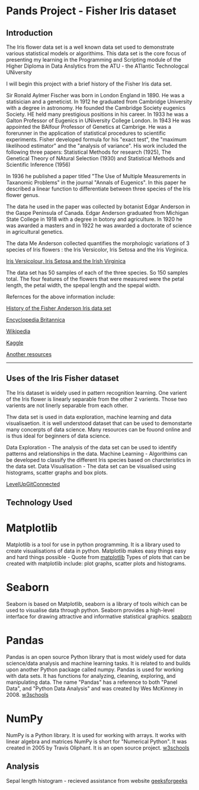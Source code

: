 # Pands Project - Fisher Iris dataset #

## Introduction ##

The Iris flower data set is a well known data set used to demonstrate various statistical models or algorithims. This data set is the core focus of presenting my learning in the Programming and Scripting module of the Higher Diploma in Data Anslytics from the ATU - the ATlantic Technologcal UNiversity

I will begin this project with a brief history of the Fisher Iris data set.

Sir Ronald Aylmer Fischer was born in London England in 1890. He was a statisician and a geneticist. In 1912 he graduated from Cambridge University with a degree in astronomy. He founded the  Cambridge Society eugenics Society. HE held many prestigious positions in his career. In 1933 he was a Galton Professor of Eugenics in UNiversity College London. In 1943 He was appointed the BAlfour Professor of Genetics at Cambrige. He was a forerunner in the application of statistical procedures to scientific experiments. Fisher developed formula for his "exact test", the "maximum likelihood estimator" and the "analysis of variance".
His work included the following three papers: Statistical Methods for research (1925), The Genetical Theory of NAtural Selection (1930) and Statistical Methods and Scientific Inference (1956)

In 1936 he published a paper titled "The Use of Multiple Measurements in Taxanomic Problems" in the journal "Annals of Eugenics". In this paper he described a linear function to differentiate between three species of the Iris flower genus.

The data he used in the paper was collected by botanist Edgar Anderson in the Gaspe Peninsula of Canada. Edgar Anderson graduated from Michigan State College in 1918 with a degree in botony and agriculture. In 1920 he was awarded a masters and in 1922 he was awarded a doctorate of science in agricultural genetics.

The data Me Anderson collected quantifies the morphologic variations of 3 species of Iris flowers : the Iris Versicolor, Iris Setosa and the Iris Virginica.

[Iris Versicolour, Iris Setosa and the Irish Virginica](https://www.google.com/imgres?imgurl=https%3A%2F%2Fs3.amazonaws.com%2Fassets.datacamp.com%2Fblog_assets%2FMachine%2BLearning%2BR%2Firis-machinelearning.png&tbnid=P-PGjABuYKeYpM&vet=12ahUKEwjGwrvMpOz9AhVEFMAKHa9qCdgQMygAegUIARCUAQ..i&imgrefurl=http%3A%2F%2Fwww.lac.inpe.br%2F~rafael.santos%2FDocs%2FCAP394%2FWholeStory-Iris.html&docid=DWcNzEt0Tz4F4M&w=1275&h=477&q=3%20species%20of%20irish%20flowers%20in%20the%20data%20set&ved=2ahUKEwjGwrvMpOz9AhVEFMAKHa9qCdgQMygAegUIARCUAQ)

The data set has 50 samples of each of the three species. So 150 samples total. The four features of the flowers that were measured were the petal length, the petal width, the spepal length and the spepal width. 

Refernces for the above information include:

[History of the Fisher Anderson Iris data set](https://kaggle.com/datasets/arshid/iris-flower-dataset)

[Encyclopedia Britannica](https://www.britannica.com/biography/Ronald-Aylmer-Fisher)

[Wikipedia](https://en.wikipedia.org/wiki/Edgar_Anderson)

[Kaggle](https://www.kaggle.com/datasets/uciml/iris)

[Another resources](https://towardsdatascience.com/the-iris-dataset-a-little-bit-of-history-and-biology-fb4812f5a7b5)



---

## Uses of the Iris Fisher dataset ##

The Iris dataset is widely used in pattern recognition learning. One varient of the Iris flower is linearly separable from the other 2 varients. Those two varients are not linerly separable from each other.

Thw data set is used in data exploration, machine learning and data visualisaetion. it is well understood dataset that can be used to demonstarte many concerpts of data science. Many resources can be fouond online and is thus ideal for beginners of data science.

Data Exploration - The analysis of the data set can be used to identify patterns and relationships in the data.
Machine Learning - Algorithims can be developed to classify the different Iris species based on charcteristics in the data set.
Data Visualisation - The data set can be visualised using histograms, scatter graphs and box plots.

[LevelUpGitConnected](https://levelup.gitconnected.com/unveiling-the-mysteries-of-the-iris-dataset-a-comprehensive-analysis-and-machine-learning-f5c4f9dbcd6d)

## Technology Used ##

# Matplotlib #

Matplotlib is a tool for use in python programming. It is a library used to create visualisations of data in python.
Matplotlib makes easy things easy and hard things possible - Quote from [matplotlib](https://matplotlib.org/)
Types of plots that can be created with matplotlib include: plot graphs, scatter plots and histograms.

# Seaborn #

Seaborn is based on Matplotlib, seaborn is a library of tools wihich can be used to visualise data through python.
Seaborn provides a high-level interface for drawing attractive and informative statistical graphics. [seaborn](https://seaborn.pydata.org/#:~:text=Seaborn%20is%20a%20Python%20data,attractive%20and%20informative%20statistical%20graphics.)

# Pandas #

Pandas is an open source Python library that is most widely used for data science/data analysis and machine learning tasks. It is related to and builds upon another Python package called numpy. 
Pandas is used for working with data sets.
It has functions for analyzing, cleaning, exploring, and manipulating data.
The name "Pandas" has a reference to both "Panel Data", and "Python Data Analysis" and was created by Wes McKinney in 2008. 
[w3schools](https://www.w3schools.com/python/pandas/pandas_intro.asp#:~:text=What%20is%20Pandas%3F,by%20Wes%20McKinney%20in%202008.)

# NumPy #

NumPy is a Python library. It is used for working with arrays. It works with linear algebra and matrices
NumPy is short for "Numerical Python". It was created in 2005 by Travis Oliphant. It is an open source project.
[w3schools](https://www.w3schools.com/python/numpy/default.asp)

## Analysis ##

Sepal length histogram - recieved assistance from website [geeksforgeeks](https://www.geeksforgeeks.org/box-plot-and-histogram-exploration-on-iris-data/)
